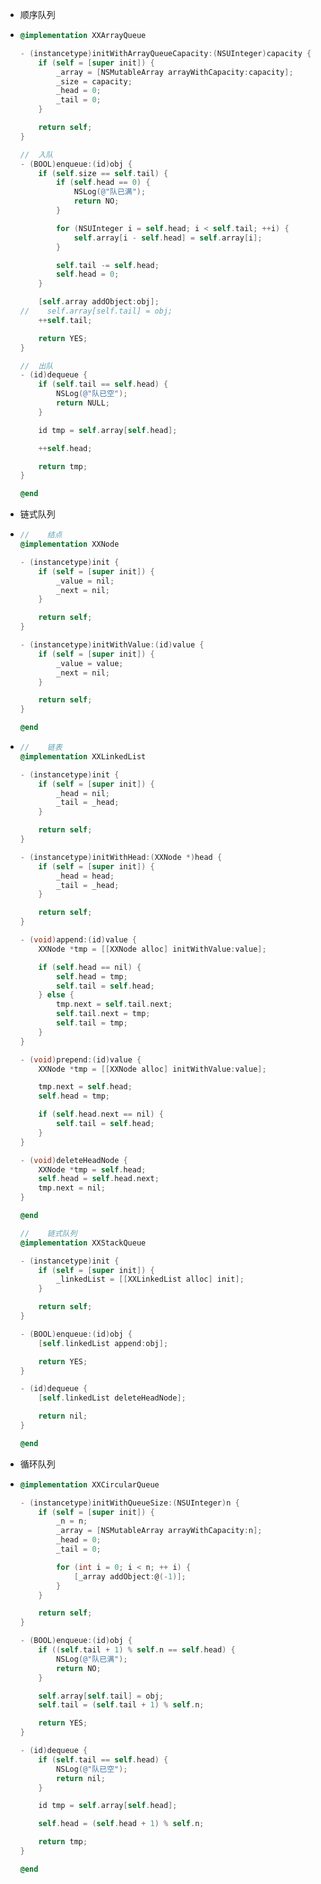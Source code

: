 * 顺序队列

* ```Objective-C
  @implementation XXArrayQueue

  - (instancetype)initWithArrayQueueCapacity:(NSUInteger)capacity {
      if (self = [super init]) {
          _array = [NSMutableArray arrayWithCapacity:capacity];
          _size = capacity;
          _head = 0;
          _tail = 0;
      }

      return self;
  }

  //  入队
  - (BOOL)enqueue:(id)obj {
      if (self.size == self.tail) {
          if (self.head == 0) {
              NSLog(@"队已满");
              return NO;
          }

          for (NSUInteger i = self.head; i < self.tail; ++i) {
              self.array[i - self.head] = self.array[i];
          }

          self.tail -= self.head;
          self.head = 0;
      }

      [self.array addObject:obj];
  //    self.array[self.tail] = obj;
      ++self.tail;

      return YES;
  }

  //  出队
  - (id)dequeue {
      if (self.tail == self.head) {
          NSLog(@"队已空");
          return NULL;
      }

      id tmp = self.array[self.head];

      ++self.head;

      return tmp;
  }

  @end
  ```

* 链式队列

* ```Objective-C
  //    结点
  @implementation XXNode

  - (instancetype)init {
      if (self = [super init]) {
          _value = nil;
          _next = nil;
      }

      return self;
  }

  - (instancetype)initWithValue:(id)value {
      if (self = [super init]) {
          _value = value;
          _next = nil;
      }

      return self;
  }

  @end
  ```
* ```Objective-C
  //    链表
  @implementation XXLinkedList

  - (instancetype)init {
      if (self = [super init]) {
          _head = nil;
          _tail = _head;
      }

      return self;
  }

  - (instancetype)initWithHead:(XXNode *)head {
      if (self = [super init]) {
          _head = head;
          _tail = _head;
      }

      return self;
  }

  - (void)append:(id)value {
      XXNode *tmp = [[XXNode alloc] initWithValue:value];

      if (self.head == nil) {
          self.head = tmp;
          self.tail = self.head;
      } else {
          tmp.next = self.tail.next;
          self.tail.next = tmp;
          self.tail = tmp;
      }
  }

  - (void)prepend:(id)value {
      XXNode *tmp = [[XXNode alloc] initWithValue:value];

      tmp.next = self.head;
      self.head = tmp;

      if (self.head.next == nil) {
          self.tail = self.head;
      }
  }

  - (void)deleteHeadNode {
      XXNode *tmp = self.head;
      self.head = self.head.next;
      tmp.next = nil;
  }

  @end
  ```

  ```Objective-C
  //    链式队列
  @implementation XXStackQueue

  - (instancetype)init {
      if (self = [super init]) {
          _linkedList = [[XXLinkedList alloc] init];
      }

      return self;
  }

  - (BOOL)enqueue:(id)obj {
      [self.linkedList append:obj];

      return YES;
  }

  - (id)dequeue {
      [self.linkedList deleteHeadNode];

      return nil;
  }

  @end
  ```
* 循环队列
* ```Objective-C
  @implementation XXCircularQueue

  - (instancetype)initWithQueueSize:(NSUInteger)n {
      if (self = [super init]) {
          _n = n;
          _array = [NSMutableArray arrayWithCapacity:n];
          _head = 0;
          _tail = 0;

          for (int i = 0; i < n; ++ i) {
              [_array addObject:@(-1)];
          }
      }

      return self;
  }

  - (BOOL)enqueue:(id)obj {
      if ((self.tail + 1) % self.n == self.head) {
          NSLog(@"队已满");
          return NO;
      }

      self.array[self.tail] = obj;
      self.tail = (self.tail + 1) % self.n;

      return YES;
  }

  - (id)dequeue {
      if (self.tail == self.head) {
          NSLog(@"队已空");
          return nil;
      }

      id tmp = self.array[self.head];

      self.head = (self.head + 1) % self.n;

      return tmp;
  }

  @end
  ```



